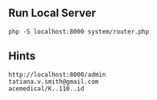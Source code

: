 ## Run Local Server

```ssh
php -S localhost:8000 system/router.php
```

## Hints
```ssh
http://localhost:8000/admin
tatiana.v.smith@gmail.com
acemedical/K..110..id
```
